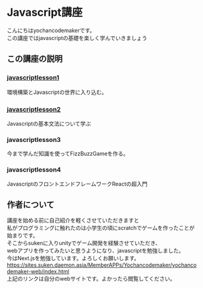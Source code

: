 # Javascript講座  
こんにちはyochancodemakerです。  
この講座ではjavascriptの基礎を楽しく学んでいきましょう  
## この講座の説明
### [javascriptlesson1](https://github.com/kg-suken/WelcomeKit/tree/main/javascript/javascriptlesson1/)　
環境構築とJavascriptの世界に入り込む。
### [javascriptlesson2](https://github.com/kg-suken/WelcomeKit/tree/main/javascript/javascriptlesson2/)　
Javascriptの基本文法について学ぶ
### javascriptlesson3
今まで学んだ知識を使ってFizzBuzzGameを作る。
### javascriptlesson4
JavascriptのフロントエンドフレームワークReactの超入門
## 作者について
講座を始める前に自己紹介を軽くさせていただきますと  
私がプログラミングに触れたのは小学生の頃にscratchでゲームを作ったことが始まりです。<br>
そこからsukenに入りunityでゲーム開発を経験させていただき、<br>
webアプリを作ってみたいと思うようになり、javascriptを勉強しました。<br>
今はNext.jsを勉強しています。よろしくお願いします。<br>
https://sites.suken.daemon.asia/MemberAPPs/Yochancodemaker/yochancodemaker-web/index.html<br>
上記のリンクは自分のwebサイトです。よかったら閲覧してください。<br>
